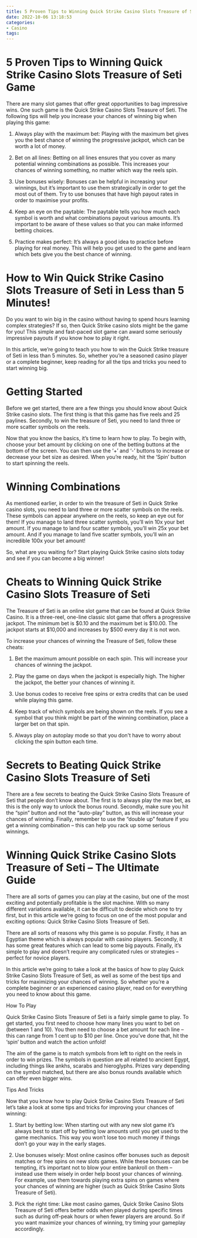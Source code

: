 ```yaml
---
title: 5 Proven Tips to Winning Quick Strike Casino Slots Treasure of Seti Game
date: 2022-10-06 13:18:53
categories:
- Casino
tags:
---
```



#  5 Proven Tips to Winning Quick Strike Casino Slots Treasure of Seti Game

There are many slot games that offer great opportunities to bag impressive wins. One such game is the Quick Strike Casino Slots Treasure of Seti. The following tips will help you increase your chances of winning big when playing this game:

1. Always play with the maximum bet: Playing with the maximum bet gives you the best chance of winning the progressive jackpot, which can be worth a lot of money.

2. Bet on all lines: Betting on all lines ensures that you cover as many potential winning combinations as possible. This increases your chances of winning something, no matter which way the reels spin.

3. Use bonuses wisely: Bonuses can be helpful in increasing your winnings, but it’s important to use them strategically in order to get the most out of them. Try to use bonuses that have high payout rates in order to maximise your profits.

4. Keep an eye on the paytable: The paytable tells you how much each symbol is worth and what combinations payout various amounts. It’s important to be aware of these values so that you can make informed betting choices.

5. Practice makes perfect: It’s always a good idea to practice before playing for real money. This will help you get used to the game and learn which bets give you the best chance of winning.

#  How to Win Quick Strike Casino Slots Treasure of Seti in Less than 5 Minutes!

Do you want to win big in the casino without having to spend hours learning complex strategies? If so, then Quick Strike casino slots might be the game for you! This simple and fast-paced slot game can award some seriously impressive payouts if you know how to play it right.

In this article, we’re going to teach you how to win the Quick Strike treasure of Seti in less than 5 minutes. So, whether you’re a seasoned casino player or a complete beginner, keep reading for all the tips and tricks you need to start winning big.

# Getting Started

Before we get started, there are a few things you should know about Quick Strike casino slots. The first thing is that this game has five reels and 25 paylines. Secondly, to win the treasure of Seti, you need to land three or more scatter symbols on the reels.

Now that you know the basics, it’s time to learn how to play. To begin with, choose your bet amount by clicking on one of the betting buttons at the bottom of the screen. You can then use the ‘+’ and ‘-’ buttons to increase or decrease your bet size as desired. When you’re ready, hit the ‘Spin’ button to start spinning the reels.

# Winning Combinations

As mentioned earlier, in order to win the treasure of Seti in Quick Strike casino slots, you need to land three or more scatter symbols on the reels. These symbols can appear anywhere on the reels, so keep an eye out for them! If you manage to land three scatter symbols, you’ll win 10x your bet amount. If you manage to land four scatter symbols, you’ll win 25x your bet amount. And if you manage to land five scatter symbols, you’ll win an incredible 100x your bet amount!


So, what are you waiting for? Start playing Quick Strike casino slots today and see if you can become a big winner!

#  Cheats to Winning Quick Strike Casino Slots Treasure of Seti

The Treasure of Seti is an online slot game that can be found at Quick Strike Casino. It is a three-reel, one-line classic slot game that offers a progressive jackpot. The minimum bet is $0.10 and the maximum bet is $10.00. The jackpot starts at $10,000 and increases by $500 every day it is not won.

To increase your chances of winning the Treasure of Seti, follow these cheats:

1) Bet the maximum amount possible on each spin. This will increase your chances of winning the jackpot.

2) Play the game on days when the jackpot is especially high. The higher the jackpot, the better your chances of winning it.

3) Use bonus codes to receive free spins or extra credits that can be used while playing this game.

4) Keep track of which symbols are being shown on the reels. If you see a symbol that you think might be part of the winning combination, place a larger bet on that spin.

5) Always play on autoplay mode so that you don't have to worry about clicking the spin button each time.

#  Secrets to Beating Quick Strike Casino Slots Treasure of Seti

There are a few secrets to beating the Quick Strike Casino Slots Treasure of Seti that people don’t know about. The first is to always play the max bet, as this is the only way to unlock the bonus round. Secondly, make sure you hit the “spin” button and not the “auto-play” button, as this will increase your chances of winning. Finally, remember to use the “double up” feature if you get a winning combination – this can help you rack up some serious winnings.

#  Winning Quick Strike Casino Slots Treasure of Seti – The Ultimate Guide

There are all sorts of games you can play at the casino, but one of the most exciting and potentially profitable is the slot machine. With so many different variations available, it can be difficult to decide which one to try first, but in this article we’re going to focus on one of the most popular and exciting options: Quick Strike Casino Slots Treasure of Seti.

There are all sorts of reasons why this game is so popular. Firstly, it has an Egyptian theme which is always popular with casino players. Secondly, it has some great features which can lead to some big payouts. Finally, it’s simple to play and doesn’t require any complicated rules or strategies – perfect for novice players.

In this article we’re going to take a look at the basics of how to play Quick Strike Casino Slots Treasure of Seti, as well as some of the best tips and tricks for maximizing your chances of winning. So whether you’re a complete beginner or an experienced casino player, read on for everything you need to know about this game.

How To Play

Quick Strike Casino Slots Treasure of Seti is a fairly simple game to play. To get started, you first need to choose how many lines you want to bet on (between 1 and 10). You then need to choose a bet amount for each line – this can range from 1 cent up to $10 per line. Once you’ve done that, hit the ‘spin’ button and watch the action unfold!

The aim of the game is to match symbols from left to right on the reels in order to win prizes. The symbols in question are all related to ancient Egypt, including things like ankhs, scarabs and hieroglyphs. Prizes vary depending on the symbol matched, but there are also bonus rounds available which can offer even bigger wins.

Tips And Tricks

Now that you know how to play Quick Strike Casino Slots Treasure of Seti let’s take a look at some tips and tricks for improving your chances of winning:

1) Start by betting low: When starting out with any new slot game it’s always best to start off by betting low amounts until you get used to the game mechanics. This way you won’t lose too much money if things don’t go your way in the early stages.

2) Use bonuses wisely: Most online casinos offer bonuses such as deposit matches or free spins on new slots games. While these bonuses can be tempting, it’s important not to blow your entire bankroll on them – instead use them wisely in order help boost your chances of winning. For example, use them towards playing extra spins on games where your chances of winning are higher (such as Quick Strike Casino Slots Treasure of Seti).

3) Pick the right time: Like most casino games, Quick Strike Casino Slots Treasure of Seti offers better odds when played during specific times such as during off-peak hours or when fewer players are around. So if you want maximize your chances of winning, try timing your gameplay accordingly.